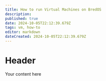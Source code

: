 ```yaml
---
title: How to run Virtual Machines on BredOS
description: 
published: true
date: 2024-10-05T22:12:39.679Z
tags: vm, how-to
editor: markdown
dateCreated: 2024-10-05T22:12:39.679Z
---
```


# Header
Your content here